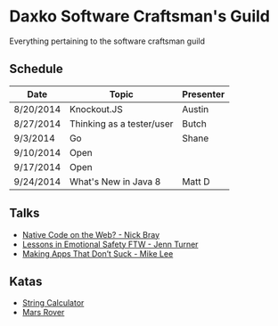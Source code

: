 Daxko Software Craftsman's Guild
=====

Everything pertaining to the software craftsman guild

## Schedule

| Date       | Topic                     | Presenter |
| ---------- | ------------------------- | --------- |
| 8/20/2014  | Knockout.JS               | Austin    |
| 8/27/2014  | Thinking as a tester/user | Butch     |
| 9/3/2014   | Go                        | Shane     |
| 9/10/2014  | Open                      |           |
| 9/17/2014  | Open                      |           |
| 9/24/2014  | What's New in Java 8      | Matt D    |

## Talks

* [Native Code on the Web? - Nick Bray](http://www.youtube.com/watch?v=-xNZYr40QOk)
* [Lessons in Emotional Safety FTW - Jenn Turner](http://www.youtube.com/watch?v=0_mgp_VWIe0)
* [Making Apps That Don’t Suck - Mike Lee](http://www.infoq.com/presentations/Making-Apps-That-Dont-Suck)

## Katas

* [String Calculator](http://osherove.com/tdd-kata-1/)
* [Mars Rover](http://dallashackclub.com/rover)
